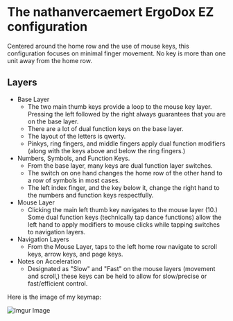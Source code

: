 # The nathanvercaemert ErgoDox EZ configuration

Centered around the home row and the use of mouse keys, this configuration focuses on minimal finger movement. No key is more than one unit away from the home row.

## Layers

* Base Layer
  * The two main thumb keys provide a loop to the mouse key layer. Pressing the left followed by the right always guarantees that you are on the base layer.
  * There are a lot of dual function keys on the base layer.
  * The layout of the letters is qwerty.
  * Pinkys, ring fingers, and middle fingers apply dual function modifiers (along with the keys above and below the ring fingers.)
* Numbers, Symbols, and Function Keys.
  * From the base layer, many keys are dual function layer switches.
  * The switch on one hand changes the home row of the other hand to a row of symbols in most cases.
  * The left index finger, and the key below it, change the right hand to the numbers and function keys
  respectfully.
* Mouse Layer
  * Clicking the main left thumb key navigates to the mouse layer (10.) Some dual function keys (technically tap dance functions) allow the left hand to apply modifiers to mouse clicks while tapping switches to
  navigation layers.
* Navigation Layers
  * From the Mouse Layer, taps to the left home row navigate to scroll keys, arrow keys, and page keys.
* Notes on Acceleration
  * Designated as "Slow" and "Fast" on the mouse layers (movement and scroll,) these keys can be held to allow for slow/precise or fast/efficient control.

Here is the image of my keymap:

![Imgur Image](https://i.imgur.com/x6VgH9Z.png)